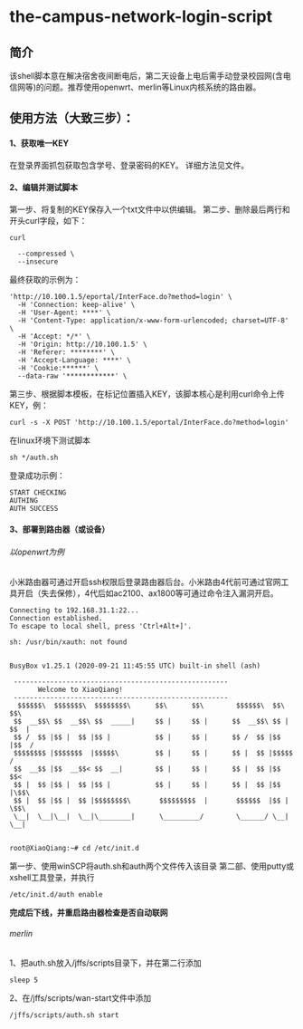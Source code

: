 # the-campus-network-login-script
## 简介
该shell脚本意在解决宿舍夜间断电后，第二天设备上电后需手动登录校园网(含电信网等)的问题。推荐使用openwrt、merlin等Linux内核系统的路由器。

## 使用方法（大致三步）：

#### 1、获取唯一KEY

在登录界面抓包获取包含学号、登录密码的KEY。
详细方法见文件。

#### 2、编辑并测试脚本
第一步、将复制的KEY保存入一个txt文件中以供编辑。
第二步、删除最后两行和开头curl字段，如下：
```
curl
```
```
  --compressed \
  --insecure
```
最终获取的示例为：
```
'http://10.100.1.5/eportal/InterFace.do?method=login' \
  -H 'Connection: keep-alive' \
  -H 'User-Agent: ****' \
  -H 'Content-Type: application/x-www-form-urlencoded; charset=UTF-8' \
  -H 'Accept: */*' \
  -H 'Origin: http://10.100.1.5' \
  -H 'Referer: ********' \
  -H 'Accept-Language: ****' \
  -H 'Cookie:******' \
  --data-raw '************' \
```
第三步、根据脚本模板，在标记位置插入KEY，该脚本核心是利用curl命令上传KEY，例：
```
curl -s -X POST 'http://10.100.1.5/eportal/InterFace.do?method=login'
```

在linux环境下测试脚本
```
sh */auth.sh
```
登录成功示例：
```
START CHECKING
AUTHING
AUTH SUCCESS
```

#### 3、部署到路由器（或设备）

###### 以openwrt为例
小米路由器可通过开启ssh权限后登录路由器后台。小米路由4代前可通过官网工具开启（失去保修），4代后如ac2100、ax1800等可通过命令注入漏洞开启。
```
Connecting to 192.168.31.1:22...
Connection established.
To escape to local shell, press 'Ctrl+Alt+]'.

sh: /usr/bin/xauth: not found


BusyBox v1.25.1 (2020-09-21 11:45:55 UTC) built-in shell (ash)

 -----------------------------------------------------
       Welcome to XiaoQiang!
 -----------------------------------------------------
  $$$$$$\  $$$$$$$\  $$$$$$$$\      $$\      $$\        $$$$$$\  $$\   $$\
 $$  __$$\ $$  __$$\ $$  _____|     $$ |     $$ |      $$  __$$\ $$ | $$  |
 $$ /  $$ |$$ |  $$ |$$ |           $$ |     $$ |      $$ /  $$ |$$ |$$  /
 $$$$$$$$ |$$$$$$$  |$$$$$\         $$ |     $$ |      $$ |  $$ |$$$$$  /
 $$  __$$ |$$  __$$< $$  __|        $$ |     $$ |      $$ |  $$ |$$  $$<
 $$ |  $$ |$$ |  $$ |$$ |           $$ |     $$ |      $$ |  $$ |$$ |\$$\
 $$ |  $$ |$$ |  $$ |$$$$$$$$\       $$$$$$$$$  |       $$$$$$  |$$ | \$$\
 \__|  \__|\__|  \__|\________|      \_________/        \______/ \__|  \__|


root@XiaoQiang:~# cd /etc/init.d

```
第一步、使用winSCP将auth.sh和auth两个文件传入该目录
第二部、使用putty或xshell工具登录，并执行
```
/etc/init.d/auth enable
```

**完成后下线，并重启路由器检查是否自动联网**

###### merlin

1、把auth.sh放入/jffs/scripts目录下，并在第二行添加
```
sleep 5
```
2、在/jffs/scripts/wan-start文件中添加
```
/jffs/scripts/auth.sh start
```



